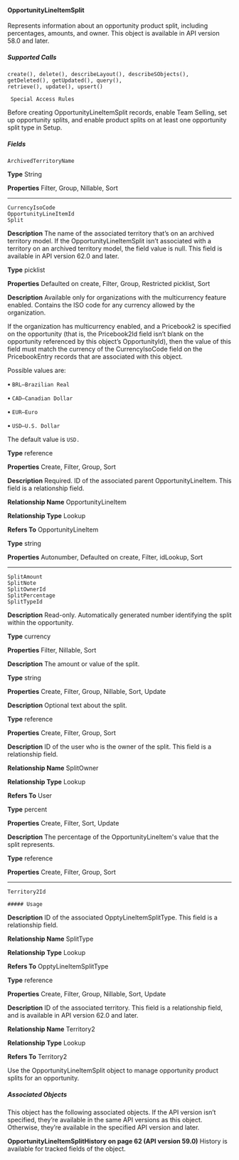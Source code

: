 #### OpportunityLineItemSplit

Represents information about an opportunity product split, including percentages, amounts, and owner. This object is available in API
version 58.0 and later.

##### Supported Calls
```
create(), delete(), describeLayout(), describeSObjects(), getDeleted(), getUpdated(), query(),
retrieve(), update(), upsert()

 Special Access Rules

```
Before creating OpportunityLineItemSplit records, enable Team Selling, set up opportunity splits, and enable product splits on at least
one opportunity split type in Setup.

##### Fields

```
ArchivedTerritoryName

```

**Type**
String

**Properties**
Filter, Group, Nillable, Sort


-----

```
CurrencyIsoCode
OpportunityLineItemId
Split

```

**Description**
The name of the associated territory that’s on an archived territory model. If the
OpportunityLineItemSplit isn’t associated with a territory on an archived territory model, the
field value is null. This field is available in API version 62.0 and later.

**Type**
picklist

**Properties**
Defaulted on create, Filter, Group, Restricted picklist, Sort

**Description**
Available only for organizations with the multicurrency feature enabled. Contains the ISO
code for any currency allowed by the organization.

If the organization has multicurrency enabled, and a Pricebook2 is specified on the opportunity
(that is, the Pricebook2Id field isn’t blank on the opportunity referenced by this object’s
OpportunityId), then the value of this field must match the currency of the CurrencyIsoCode
field on the PricebookEntry records that are associated with this object.

Possible values are:

**•** `BRL—Brazilian Real`

**•** `CAD—Canadian Dollar`

**•** `EUR—Euro`

**•** `USD—U.S. Dollar`

The default value is `USD.`

**Type**
reference

**Properties**
Create, Filter, Group, Sort

**Description**
Required. ID of the associated parent OpportunityLineItem. This field is a relationship field.

**Relationship Name**
OpportunityLineItem

**Relationship Type**
Lookup

**Refers To**
OpportunityLineItem

**Type**
string

**Properties**
Autonumber, Defaulted on create, Filter, idLookup, Sort


-----

```
SplitAmount
SplitNote
SplitOwnerId
SplitPercentage
SplitTypeId

```

**Description**
Read-only. Automatically generated number identifying the split within the opportunity.

**Type**
currency

**Properties**
Filter, Nillable, Sort

**Description**
The amount or value of the split.

**Type**
string

**Properties**
Create, Filter, Group, Nillable, Sort, Update

**Description**
Optional text about the split.

**Type**
reference

**Properties**
Create, Filter, Group, Sort

**Description**
ID of the user who is the owner of the split. This field is a relationship field.

**Relationship Name**
SplitOwner

**Relationship Type**
Lookup

**Refers To**
User

**Type**
percent

**Properties**
Create, Filter, Sort, Update

**Description**
The percentage of the OpportunityLineItem's value that the split represents.

**Type**
reference

**Properties**
Create, Filter, Group, Sort


-----

```
Territory2Id

##### Usage

```

**Description**
ID of the associated OpptyLineItemSplitType. This field is a relationship field.

**Relationship Name**
SplitType

**Relationship Type**
Lookup

**Refers To**
OpptyLineItemSplitType

**Type**
reference

**Properties**
Create, Filter, Group, Nillable, Sort, Update

**Description**
ID of the associated territory. This field is a relationship field, and is available in API version
62.0 and later.

**Relationship Name**
Territory2

**Relationship Type**
Lookup

**Refers To**
Territory2


Use the OpportunityLineItemSplit object to manage opportunity product splits for an opportunity.

##### Associated Objects

This object has the following associated objects. If the API version isn’t specified, they’re available in the same API versions as this object.
Otherwise, they’re available in the specified API version and later.

**OpportunityLineItemSplitHistory on page 62 (API version 59.0)**
History is available for tracked fields of the object.
